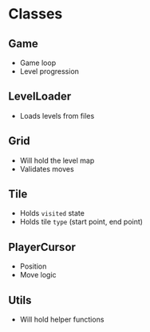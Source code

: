 # Classes

## Game

- Game loop
- Level progression

## LevelLoader

- Loads levels from files

## Grid

- Will hold the level map
- Validates moves

## Tile

- Holds `visited` state
- Holds tile `type` (start point, end point)

## PlayerCursor

- Position
- Move logic

## Utils

- Will hold helper functions
